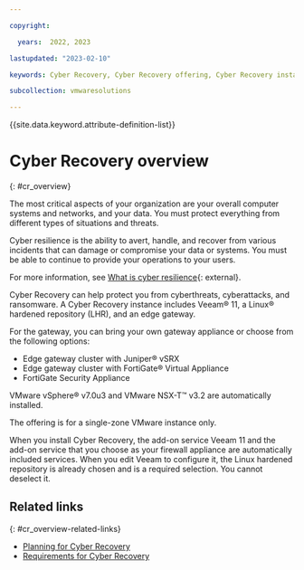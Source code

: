 ```yaml
---

copyright:

  years:  2022, 2023

lastupdated: "2023-02-10"

keywords: Cyber Recovery, Cyber Recovery offering, Cyber Recovery instance, data protection, cyber threat, ransomware, Cyber resilience

subcollection: vmwaresolutions

---
```


{{site.data.keyword.attribute-definition-list}}

# Cyber Recovery overview
{: #cr_overview}

The most critical aspects of your organization are your overall computer systems and networks, and your data. You must protect everything from different types of situations and threats.

Cyber resilience is the ability to avert, handle, and recover from various incidents that can damage or compromise your data or systems. You must be able to continue to provide your operations to your users.

For more information, see [What is cyber resilience](https://www.ibm.com/topics/cyber-resilience){: external}.

Cyber Recovery can help protect you from cyberthreats, cyberattacks, and ransomware. A Cyber Recovery instance includes Veeam® 11, a Linux® hardened repository (LHR), and an edge gateway.

For the gateway, you can bring your own gateway appliance or choose from the following options:

* Edge gateway cluster with Juniper® vSRX
* Edge gateway cluster with FortiGate® Virtual Appliance
* FortiGate Security Appliance

VMware vSphere® v7.0u3 and VMware NSX-T™ v3.2 are automatically installed.

The offering is for a single-zone VMware instance only.

When you install Cyber Recovery, the add-on service Veeam 11 and the add-on service that you choose as your firewall appliance are automatically included services. When you edit Veeam to configure it, the Linux hardened repository is already chosen and is a required selection. You cannot deselect it.

## Related links
{: #cr_overview-related-links}

* [Planning for Cyber Recovery](/docs/vmwaresolutions?topic=vmwaresolutions-cr_planning)
* [Requirements for Cyber Recovery](/docs/vmwaresolutions?topic=vmwaresolutions-cr_orderinginstance_reqs)
